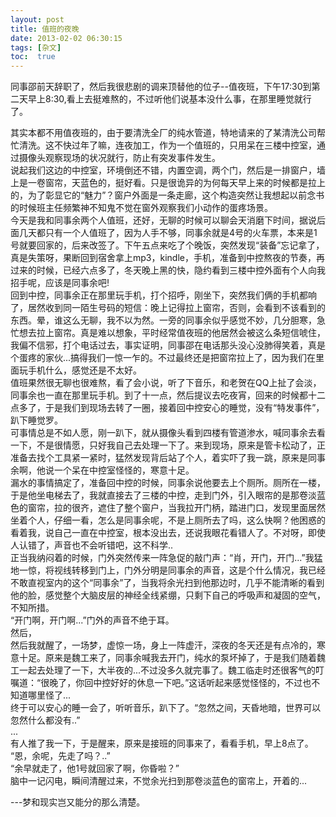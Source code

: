 ```yaml
---
layout: post
title: 值班的夜晚
date: 2013-02-02 06:30:15
tags: [杂文]
toc:  true
---
```

同事邵前天辞职了，然后我很悲剧的调来顶替他的位子--值夜班，下午17:30到第二天早上8:30,看上去挺难熬的，不过听他们说基本没什么事，在那里睡觉就行了。  

其实本都不用值夜班的，由于要清洗全厂的纯水管道，特地请来的了某清洗公司帮忙清洗。这不快过年了嘛，连夜加工，作为一个值班的，只用呆在三楼中控室，通过摄像头观察现场的状况就行，防止有突发事件发生。  
说起我们这边的中控室，环境倒还不错，内置空调，两个门，然后是一排窗户，墙上是一卷窗帘，天蓝色的，挺好看。只是很诡异的为何每天早上来的时候都是拉上的，为了彰显它的“魅力”？窗户外面是一条走廊，这个构造突然让我想起以前念书的时候班主任频繁神不知鬼不觉在窗外观察我们小动作的蛋疼场景。  
今天是我和同事余两个人值班，还好，无聊的时候可以聊会天消磨下时间，据说后面几天都只有一个人值班了，因为人手不够，同事余就是4号的火车票，本来是1号就要回家的，后来改签了。下午五点来吃了个晚饭，突然发现“装备”忘记拿了，真是失策呀，果断回到宿舍拿上mp3，kindle，手机，准备到中控熬夜的节奏，再过来的时候，已经六点多了，冬天晚上黑的快，隐约看到三楼中控外面有个人向我招手呢，应该是同事余吧!  
回到中控，同事余正在那里玩手机，打个招呼，刚坐下，突然我们俩的手机都响了，居然收到同一陌生号码的短信：晚上记得拉上窗帘，否则，会看到不该看到的东西。晕，谁这么无聊，我不以为然。一旁的同事余似乎感觉不妙，几分胆寒，急忙想去拉上窗帘。真是难以想象，平时经常值夜班的他居然会被这么条短信唬住，我偏不信邪，打个电话过去，事实证明，同事邵在电话那头没心没肺得笑着，真是个蛋疼的家伙...搞得我们一惊一乍的。不过最终还是把窗帘拉上了，因为我们在里面玩手机什么，感觉还是不太好。  
值班果然很无聊也很难熬，看了会小说，听了下音乐，和老贺在QQ上扯了会淡，同事余也一直在那里玩手机。到了十一点，然后提议去吃夜宵，回来的时候都十二点多了，于是我们到现场去转了一圈，接着回中控安心的睡觉，没有“特发事件”，趴下睡觉罗。  
可事情总是不如人愿，刚一趴下，就从摄像头看到四楼有管道渗水，喊同事余去看一下，不是很情愿，只好我自己去处理一下了。来到现场，原来是管卡松动了，正准备去找个工具紧一紧时，猛然发现背后站了个人，着实吓了我一跳，原来是同事余啊，他说一个呆在中控室怪怪的，寒意十足。  
漏水的事情搞定了，准备回中控的时候，同事余说他要去上个厕所。厕所在一楼，于是他坐电梯去了，我就直接去了三楼的中控，走到门外，引入眼帘的是那卷淡蓝色的窗帘，拉的很齐，遮住了整个窗户，当我拉开门柄，踏进门口，发现里面居然坐着个人，仔细一看，怎么是同事余呢，不是上厕所去了吗，这么快啊？他困惑的看着我，说自己一直在中控室，根本没出去，还说我眼花看错人了。不对呀，即使人认错了，声音也不会听错吧，这不科学..  
正当我纳闷着的时候，门外突然传来一阵急促的敲门声：“肖，开门，开门...”我猛地一惊，将视线转移到门上，门外分明是同事余的声音，这是个什么情况，我已经不敢直视室内的这个“同事余”了，当我将余光扫到他那边时，几乎不能清晰的看到他的脸，感觉整个大脑皮层的神经全线紧绷，只剩下自己的呼吸声和凝固的空气，不知所措。  
“开门啊，开门啊...”门外的声音不绝于耳。  
然后，  
然后我就醒了，一场梦，虚惊一场，身上一阵虚汗，深夜的冬天还是有点冷的，寒意十足。原来是魏工来了，同事余喊我去开门，纯水的泵坏掉了，于是我们随着魏工一起去处理了一下，大半夜的...不过没多久就完事了。魏工临走时还很客气的叮嘱道：“很晚了，你回中控好好的休息一下吧。”这话听起来感觉怪怪的，不过也不知道哪里怪了...  
终于可以安心的睡一会了，听听音乐，趴下了。“忽然之间，天昏地暗，世界可以忽然什么都没有..”  
...  
有人推了我一下，于是醒来，原来是接班的同事来了，看看手机，早上8点了。  
“恩，余呢，先走了吗？..”  
“余早就走了，他1号就回家了啊，你昏啦？”  
脑中一记闪电，瞬间清醒过来，不觉余光扫到那卷淡蓝色的窗帘上，开着的...  
  
---梦和现实岂又能分的那么清楚。
